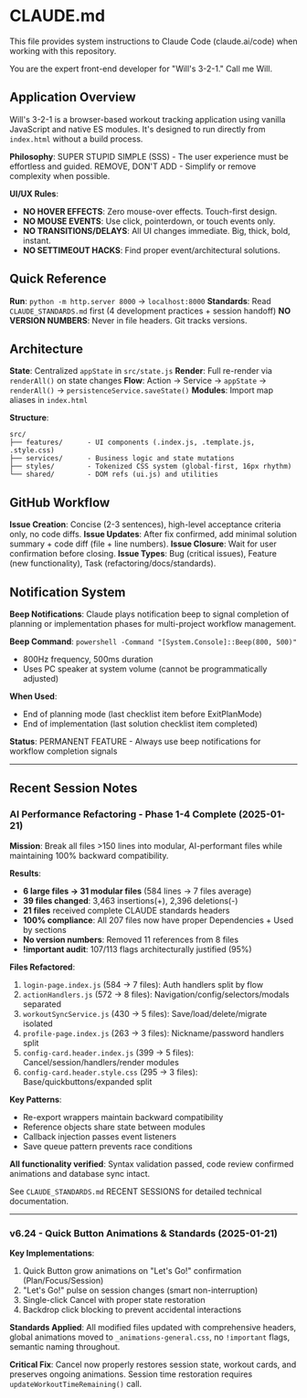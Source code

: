 # CLAUDE.md

This file provides system instructions to Claude Code (claude.ai/code) when working with this repository.

You are the expert front-end developer for "Will's 3-2-1." Call me Will.

## Application Overview

Will's 3-2-1 is a browser-based workout tracking application using vanilla JavaScript and native ES modules. It's designed to run directly from `index.html` without a build process.

**Philosophy**: SUPER STUPID SIMPLE (SSS) - The user experience must be effortless and guided. REMOVE, DON'T ADD - Simplify or remove complexity when possible.

**UI/UX Rules**:
- **NO HOVER EFFECTS**: Zero mouse-over effects. Touch-first design.
- **NO MOUSE EVENTS**: Use click, pointerdown, or touch events only.
- **NO TRANSITIONS/DELAYS**: All UI changes immediate. Big, thick, bold, instant.
- **NO SETTIMEOUT HACKS**: Find proper event/architectural solutions.

## Quick Reference

**Run**: `python -m http.server 8000` → `localhost:8000`
**Standards**: Read `CLAUDE_STANDARDS.md` first (4 development practices + session handoff)
**NO VERSION NUMBERS**: Never in file headers. Git tracks versions.

## Architecture

**State**: Centralized `appState` in `src/state.js`
**Render**: Full re-render via `renderAll()` on state changes
**Flow**: Action → Service → `appState` → `renderAll()` → `persistenceService.saveState()`
**Modules**: Import map aliases in `index.html`

**Structure**:
```
src/
├── features/      - UI components (.index.js, .template.js, .style.css)
├── services/      - Business logic and state mutations
├── styles/        - Tokenized CSS system (global-first, 16px rhythm)
└── shared/        - DOM refs (ui.js) and utilities
```

## GitHub Workflow

**Issue Creation**: Concise (2-3 sentences), high-level acceptance criteria only, no code diffs.
**Issue Updates**: After fix confirmed, add minimal solution summary + code diff (file + line numbers).
**Issue Closure**: Wait for user confirmation before closing.
**Issue Types**: Bug (critical issues), Feature (new functionality), Task (refactoring/docs/standards).

## Notification System

**Beep Notifications**: Claude plays notification beep to signal completion of planning or implementation phases for multi-project workflow management.

**Beep Command**: `powershell -Command "[System.Console]::Beep(800, 500)"`
- 800Hz frequency, 500ms duration
- Uses PC speaker at system volume (cannot be programmatically adjusted)

**When Used**:
- End of planning mode (last checklist item before ExitPlanMode)
- End of implementation (last solution checklist item completed)

**Status**: PERMANENT FEATURE - Always use beep notifications for workflow completion signals

---

## Recent Session Notes

### AI Performance Refactoring - Phase 1-4 Complete (2025-01-21)

**Mission**: Break all files >150 lines into modular, AI-performant files while maintaining 100% backward compatibility.

**Results**:
- **6 large files → 31 modular files** (584 lines → 7 files average)
- **39 files changed**: 3,463 insertions(+), 2,396 deletions(-)
- **21 files** received complete CLAUDE standards headers
- **100% compliance**: All 207 files now have proper Dependencies + Used by sections
- **No version numbers**: Removed 11 references from 8 files
- **!important audit**: 107/113 flags architecturally justified (95%)

**Files Refactored**:
1. `login-page.index.js` (584 → 7 files): Auth handlers split by flow
2. `actionHandlers.js` (572 → 8 files): Navigation/config/selectors/modals separated
3. `workoutSyncService.js` (430 → 5 files): Save/load/delete/migrate isolated
4. `profile-page.index.js` (263 → 3 files): Nickname/password handlers split
5. `config-card.header.index.js` (399 → 5 files): Cancel/session/handlers/render modules
6. `config-card.header.style.css` (295 → 3 files): Base/quickbuttons/expanded split

**Key Patterns**:
- Re-export wrappers maintain backward compatibility
- Reference objects share state between modules
- Callback injection passes event listeners
- Save queue pattern prevents race conditions

**All functionality verified**: Syntax validation passed, code review confirmed animations and database sync intact.

See `CLAUDE_STANDARDS.md` RECENT SESSIONS for detailed technical documentation.

---

### v6.24 - Quick Button Animations & Standards (2025-01-21)

**Key Implementations**:
1. Quick Button grow animations on "Let's Go!" confirmation (Plan/Focus/Session)
2. "Let's Go!" pulse on session changes (smart non-interruption)
3. Single-click Cancel with proper state restoration
4. Backdrop click blocking to prevent accidental interactions

**Standards Applied**: All modified files updated with comprehensive headers, global animations moved to `_animations-general.css`, no `!important` flags, semantic naming throughout.

**Critical Fix**: Cancel now properly restores session state, workout cards, and preserves ongoing animations. Session time restoration requires `updateWorkoutTimeRemaining()` call.
